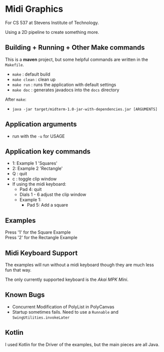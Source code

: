 # Midi Graphics
For CS 537 at Stevens Institute of Technology.

Using a 2D pipeline to create something more.

## Building + Running + Other Make commands
This is a **maven** project, but some helpful commands are written in the `Makefile`.

- `make` : default build
- `make clean` : clean up
- `make run` : runs the application with default settings
- `make doc` : generates javadocs into the `docs` directory

After `make`:  
- `java -jar target/midterm-1.0-jar-with-dependencies.jar [ARGUMENTS]`

## Application arguments
- run with the `-u` for USAGE
 
## Application key commands
- 1: Example 1 'Squares'
- 2: Example 2 'Rectangle'
- Q : quit
- c : toggle clip window
- If using the midi keyboard: 
	- Pad 4: quit
	- Dials 1 - 6 adjust the clip window 
	- Example 1:
		- Pad 5: Add a square

## Examples
Press '1' for the Square Example  
Press '2' for the Rectangle Example  

## Midi Keyboard Support
The examples will run without a midi keyboard
though they are much less fun that way.  

The only currently supported keyboard is the _Akai MPK Mini_.  
 
## Known Bugs
- Concurrent Modification of PolyList in PolyCanvas
- Startup sometimes fails. Need to use a `Runnable` and `SwingUtilities.invokeLater`

## Kotlin
I used Kotlin for the Driver of the examples, but the main pieces are all Java.